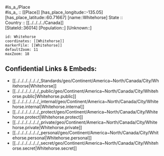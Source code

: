 ﻿---
location: [60.71667,-135.05] 
mapzoom: [7,12] 
mapmarker: city 
type: City
tags:
- geo/City


SpocWebEntityId: 36125
isDeleted: false
confidential: public

---
#is_a_/Place  
#is_a_ :: [[Place]] 
[has_place_longitude::-135.05] 
[has_place_latitude::60.71667] 
[name::Whitehorse] 
State ::  
Country :: [[../../../../Canada]]  
[StateId::36014] 
[Population::] 
[Unknown::] 


```leaflet
id: Whitehorse
coordinates: [[Whitehorse]] 
markerFile: [[Whitehorse]] 
defaultZoom: 11 
maxZoom: 18
```


## Confidential Links & Embeds: 
- [[../../../../../../_Standards/geo/Continent/America~North/Canada/City/Whitehorse|Whitehorse]] 
- [[../../../../../../_public/geo/Continent/America~North/Canada/City/Whitehorse.public|Whitehorse.public]] 
- [[../../../../../../_internal/geo/Continent/America~North/Canada/City/Whitehorse.internal|Whitehorse.internal]] 
- [[../../../../../../_protect/geo/Continent/America~North/Canada/City/Whitehorse.protect|Whitehorse.protect]] 
- [[../../../../../../_private/geo/Continent/America~North/Canada/City/Whitehorse.private|Whitehorse.private]] 
- [[../../../../../../_personal/geo/Continent/America~North/Canada/City/Whitehorse.personal|Whitehorse.personal]] 
- [[../../../../../../_secret/geo/Continent/America~North/Canada/City/Whitehorse.secret|Whitehorse.secret]] 
